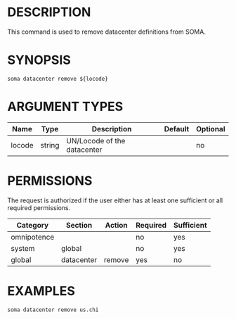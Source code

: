 # DESCRIPTION

This command is used to remove datacenter definitions from SOMA.

# SYNOPSIS

```
soma datacenter remove ${locode}
```

# ARGUMENT TYPES

Name | Type |     Description   | Default | Optional
 --- |  --- | ----------------- | ------- | --------
locode | string | UN/Locode of the datacenter | | no

# PERMISSIONS

The request is authorized if the user either has at least one
sufficient or all required permissions.

Category | Section | Action | Required | Sufficient
 ------- | ------- | ------ | -------- | ----------
omnipotence | | | no | yes
system | global | | no | yes
global | datacenter | remove | yes | no

# EXAMPLES

```
soma datacenter remove us.chi
```
